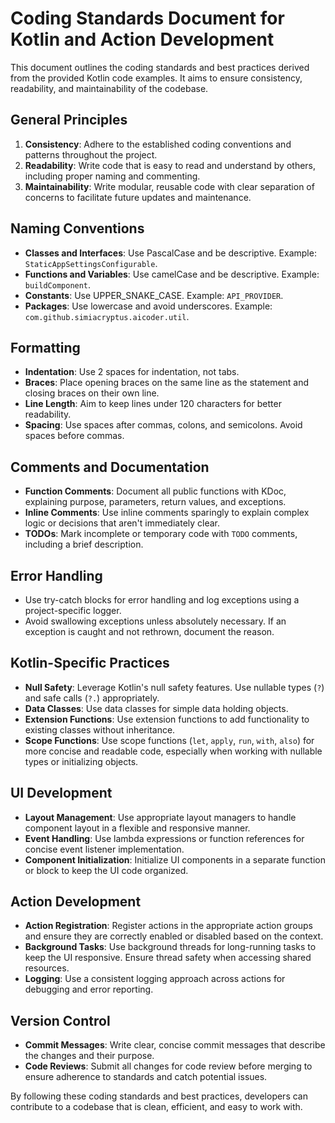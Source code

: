 # Coding Standards Document for Kotlin and Action Development

This document outlines the coding standards and best practices derived from the provided Kotlin code examples. It aims
to ensure consistency, readability, and maintainability of the codebase.

## General Principles

1. **Consistency**: Adhere to the established coding conventions and patterns throughout the project.
2. **Readability**: Write code that is easy to read and understand by others, including proper naming and commenting.
3. **Maintainability**: Write modular, reusable code with clear separation of concerns to facilitate future updates and
   maintenance.

## Naming Conventions

- **Classes and Interfaces**: Use PascalCase and be descriptive. Example: `StaticAppSettingsConfigurable`.
- **Functions and Variables**: Use camelCase and be descriptive. Example: `buildComponent`.
- **Constants**: Use UPPER_SNAKE_CASE. Example: `API_PROVIDER`.
- **Packages**: Use lowercase and avoid underscores. Example: `com.github.simiacryptus.aicoder.util`.

## Formatting

- **Indentation**: Use 2 spaces for indentation, not tabs.
- **Braces**: Place opening braces on the same line as the statement and closing braces on their own line.
- **Line Length**: Aim to keep lines under 120 characters for better readability.
- **Spacing**: Use spaces after commas, colons, and semicolons. Avoid spaces before commas.

## Comments and Documentation

- **Function Comments**: Document all public functions with KDoc, explaining purpose, parameters, return values, and
  exceptions.
- **Inline Comments**: Use inline comments sparingly to explain complex logic or decisions that aren't immediately
  clear.
- **TODOs**: Mark incomplete or temporary code with `TODO` comments, including a brief description.

## Error Handling

- Use try-catch blocks for error handling and log exceptions using a project-specific logger.
- Avoid swallowing exceptions unless absolutely necessary. If an exception is caught and not rethrown, document the
  reason.

## Kotlin-Specific Practices

- **Null Safety**: Leverage Kotlin's null safety features. Use nullable types (`?`) and safe calls (`?.`) appropriately.
- **Data Classes**: Use data classes for simple data holding objects.
- **Extension Functions**: Use extension functions to add functionality to existing classes without inheritance.
- **Scope Functions**: Use scope functions (`let`, `apply`, `run`, `with`, `also`) for more concise and readable code,
  especially when working with nullable types or initializing objects.

## UI Development

- **Layout Management**: Use appropriate layout managers to handle component layout in a flexible and responsive manner.
- **Event Handling**: Use lambda expressions or function references for concise event listener implementation.
- **Component Initialization**: Initialize UI components in a separate function or block to keep the UI code organized.

## Action Development

- **Action Registration**: Register actions in the appropriate action groups and ensure they are correctly enabled or
  disabled based on the context.
- **Background Tasks**: Use background threads for long-running tasks to keep the UI responsive. Ensure thread safety
  when accessing shared resources.
- **Logging**: Use a consistent logging approach across actions for debugging and error reporting.

## Version Control

- **Commit Messages**: Write clear, concise commit messages that describe the changes and their purpose.
- **Code Reviews**: Submit all changes for code review before merging to ensure adherence to standards and catch
  potential issues.

By following these coding standards and best practices, developers can contribute to a codebase that is clean,
efficient, and easy to work with.